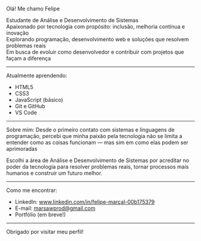   Olá! Me chamo Felipe

Estudante de Análise e Desenvolvimento de Sistemas  
Apaixonado por tecnologia com propósito: inclusão, melhoria contínua e inovação  
Explorando programação, desenvolvimento web e soluções que resolvem problemas reais  
Em busca de evoluir como desenvolvedor e contribuir com projetos que façam a diferença  

---

 Atualmente aprendendo:
- HTML5
- CSS3
- JavaScript (básico)
- Git e GitHub
- VS Code

---

 Sobre mim:
Desde o primeiro contato com sistemas e linguagens de programação, percebi que minha paixão pela tecnologia não se limita a entender como as coisas funcionam — mas sim em como elas podem ser aprimoradas

Escolhi a área de Análise e Desenvolvimento de Sistemas por acreditar no poder da tecnologia para resolver problemas reais, tornar processos mais humanos e construir um futuro melhor.

---

 Como me encontrar:
- LinkedIn: www.linkedin.com/in/felipe-marçal-00b175379
- E-mail: marsawprod@gmail.com
- Portfólio (em breve!)

---

Obrigado por visitar meu perfil! 
